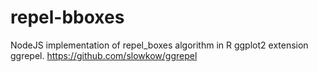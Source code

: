 # repel-bboxes
NodeJS implementation of repel_boxes algorithm in R ggplot2 extension ggrepel. https://github.com/slowkow/ggrepel
